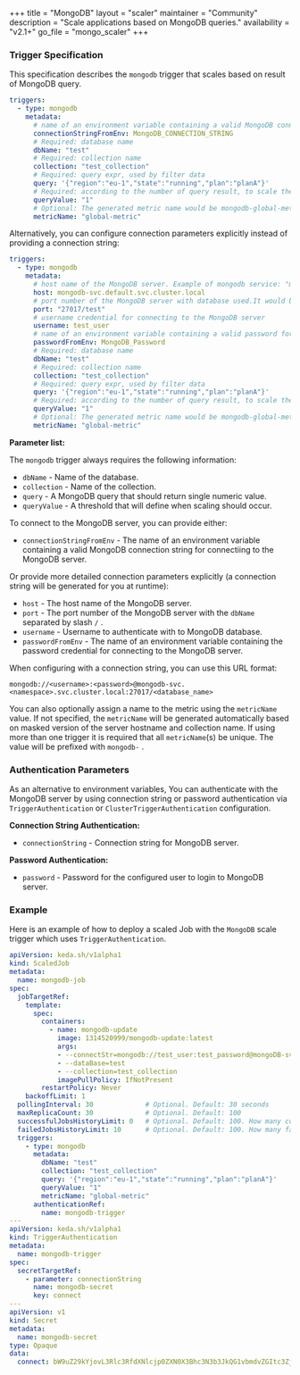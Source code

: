 +++
title = "MongoDB"
layout = "scaler"
maintainer = "Community"
description = "Scale applications based on MongoDB queries."
availability = "v2.1+"
go_file = "mongo_scaler"
+++

### Trigger Specification

This specification describes the `mongodb` trigger that scales based on result of MongoDB query.

```yaml
triggers:
  - type: mongodb
    metadata:
      # name of an environment variable containing a valid MongoDB connection string
      connectionStringFromEnv: MongoDB_CONNECTION_STRING
      # Required: database name
      dbName: "test"
      # Required: collection name
      collection: "test_collection"
      # Required: query expr, used by filter data
      query: '{"region":"eu-1","state":"running","plan":"planA"}'
      # Required: according to the number of query result, to scale the TargetRef
      queryValue: "1"
      # Optional: The generated metric name would be mongodb-global-metric. Here mongodb- use as a prefix for metric name
      metricName: "global-metric"
```

Alternatively, you can configure connection parameters explicitly instead of providing a connection string:

```yaml
triggers:
  - type: mongodb
    metadata:
      # host name of the MongoDB server. Example of mongodb service: "mongodb-svc.<namespace>.svc.cluster.local"
      host: mongodb-svc.default.svc.cluster.local
      # port number of the MongoDB server with database used.It would be written like this "portnumber/dbname"
      port: "27017/test"
      # username credential for connecting to the MongoDB server
      username: test_user
      # name of an environment variable containing a valid password for connecting to the MongoDB server
      passwordFromEnv: MongoDB_Password
      # Required: database name
      dbName: "test"
      # Required: collection name
      collection: "test_collection"
      # Required: query expr, used by filter data
      query: '{"region":"eu-1","state":"running","plan":"planA"}'
      # Required: according to the number of query result, to scale the TargetRef
      queryValue: "1"
      # Optional: The generated metric name would be mongodb-global-metric. Here mongodb- use as a prefix for metric name.
      metricName: "global-metric"
```

**Parameter list:**

The `mongodb` trigger always requires the following information:

- `dbName`  - Name of the database.
- `collection` - Name of the collection.
- `query` - A MongoDB query that should return single numeric value.
- `queryValue` - A threshold that will define when scaling should occur.

To connect to the MongoDB server, you can provide either:

- `connectionStringFromEnv` - The name of an environment variable containing a valid MongoDB connection string for connectiing to the MongoDB server.

Or provide more detailed connection parameters explicitly (a connection string will be generated for you at runtime):

- `host` - The host name of the MongoDB server.
- `port` - The port number of the MongoDB server with the `dbName` separated by slash `/` .
- `username` - Username to authenticate with to MongoDB database.
- `passwordFromEnv` - The name of an environment variable containing the password credential for connecting to the MongoDB server.

When configuring with a connection string, you can use this URL format:

```
mongodb://<username>:<password>@mongodb-svc.<namespace>.svc.cluster.local:27017/<database_name>
```

You can also optionally assign a name to the metric using the `metricName` value. If not specified, the `metricName` will be generated automatically based on masked version of the server hostname and collection name. If using more than one trigger it is required that all `metricName`(s) be unique. The value will be prefixed with `mongodb-` .

### Authentication Parameters 

As an alternative to environment variables, You can authenticate with the MongoDB server by using connection string or password authentication via `TriggerAuthentication` or `ClusterTriggerAuthentication` configuration.

**Connection String Authentication:**

- `connectionString`  - Connection string for MongoDB server.

**Password Authentication:**

- `password` - Password for the configured user to login to MongoDB server.

### Example

Here is an example of how to deploy a scaled Job with the `MongoDB` scale trigger which uses `TriggerAuthentication`.

```yaml
apiVersion: keda.sh/v1alpha1
kind: ScaledJob
metadata:
  name: mongodb-job
spec:
  jobTargetRef:
    template:
      spec:
        containers:
          - name: mongodb-update
            image: 1314520999/mongodb-update:latest
            args:
            - --connectStr=mongodb://test_user:test_password@mongoDB-svc.mongoDB.svc.cluster.local:27017/test
            - --dataBase=test
            - --collection=test_collection
            imagePullPolicy: IfNotPresent
        restartPolicy: Never
    backoffLimit: 1
  pollingInterval: 30             # Optional. Default: 30 seconds
  maxReplicaCount: 30             # Optional. Default: 100
  successfulJobsHistoryLimit: 0   # Optional. Default: 100. How many completed jobs should be kept.
  failedJobsHistoryLimit: 10      # Optional. Default: 100. How many failed jobs should be kept.
  triggers:
    - type: mongodb
      metadata:
        dbName: "test"
        collection: "test_collection"
        query: '{"region":"eu-1","state":"running","plan":"planA"}'
        queryValue: "1"
        metricName: "global-metric"
      authenticationRef:
        name: mongodb-trigger
---
apiVersion: keda.sh/v1alpha1
kind: TriggerAuthentication
metadata:
  name: mongodb-trigger
spec:
  secretTargetRef:
    - parameter: connectionString
      name: mongodb-secret
      key: connect
---
apiVersion: v1
kind: Secret
metadata:
  name: mongodb-secret
type: Opaque
data:
  connect: bW9uZ29kYjovL3Rlc3RfdXNlcjp0ZXN0X3Bhc3N3b3JkQG1vbmdvZGItc3ZjLm1vbmdvREIuc3ZjLmNsdXN0ZXIubG9jYWw6MjcwMTcvdGVzdA==
```
